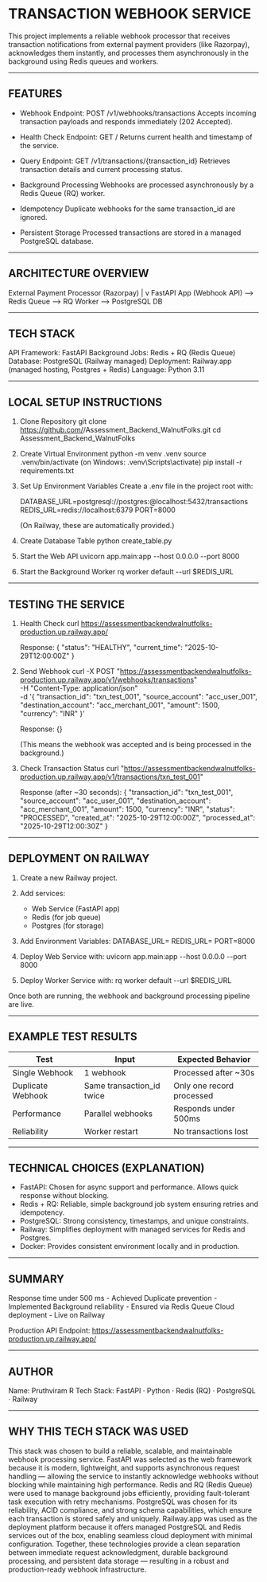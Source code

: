 TRANSACTION WEBHOOK SERVICE
===========================

This project implements a reliable webhook processor that receives transaction notifications from external payment providers (like Razorpay), acknowledges them instantly, and processes them asynchronously in the background using Redis queues and workers.


------------------------------------------------------------
FEATURES
------------------------------------------------------------
- Webhook Endpoint: POST /v1/webhooks/transactions
  Accepts incoming transaction payloads and responds immediately (202 Accepted).

- Health Check Endpoint: GET /
  Returns current health and timestamp of the service.

- Query Endpoint: GET /v1/transactions/{transaction_id}
  Retrieves transaction details and current processing status.

- Background Processing
  Webhooks are processed asynchronously by a Redis Queue (RQ) worker.

- Idempotency
  Duplicate webhooks for the same transaction_id are ignored.

- Persistent Storage
  Processed transactions are stored in a managed PostgreSQL database.


------------------------------------------------------------
ARCHITECTURE OVERVIEW
------------------------------------------------------------
External Payment Processor (Razorpay)
   |
   v
FastAPI App (Webhook API) --> Redis Queue --> RQ Worker --> PostgreSQL DB


------------------------------------------------------------
TECH STACK
------------------------------------------------------------
API Framework: FastAPI
Background Jobs: Redis + RQ (Redis Queue)
Database: PostgreSQL (Railway managed)
Deployment: Railway.app (managed hosting, Postgres + Redis)
Language: Python 3.11


------------------------------------------------------------
LOCAL SETUP INSTRUCTIONS
------------------------------------------------------------

1. Clone Repository
   git clone https://github.com/<your-username>/Assessment_Backend_WalnutFolks.git
   cd Assessment_Backend_WalnutFolks

2. Create Virtual Environment
   python -m venv .venv
   source .venv/bin/activate   (on Windows: .venv\Scripts\activate)
   pip install -r requirements.txt

3. Set Up Environment Variables
   Create a .env file in the project root with:

   DATABASE_URL=postgresql://postgres:<password>@localhost:5432/transactions
   REDIS_URL=redis://localhost:6379
   PORT=8000

   (On Railway, these are automatically provided.)

4. Create Database Table
   python create_table.py

5. Start the Web API
   uvicorn app.main:app --host 0.0.0.0 --port 8000

6. Start the Background Worker
   rq worker default --url $REDIS_URL


------------------------------------------------------------
TESTING THE SERVICE
------------------------------------------------------------

1. Health Check
   curl https://assessmentbackendwalnutfolks-production.up.railway.app/

   Response:
   {
     "status": "HEALTHY",
     "current_time": "2025-10-29T12:00:00Z"
   }

2. Send Webhook
   curl -X POST "https://assessmentbackendwalnutfolks-production.up.railway.app/v1/webhooks/transactions" \
     -H "Content-Type: application/json" \
     -d '{
           "transaction_id": "txn_test_001",
           "source_account": "acc_user_001",
           "destination_account": "acc_merchant_001",
           "amount": 1500,
           "currency": "INR"
         }'

   Response:
   {}

   (This means the webhook was accepted and is being processed in the background.)

3. Check Transaction Status
   curl "https://assessmentbackendwalnutfolks-production.up.railway.app/v1/transactions/txn_test_001"

   Response (after ~30 seconds):
   {
     "transaction_id": "txn_test_001",
     "source_account": "acc_user_001",
     "destination_account": "acc_merchant_001",
     "amount": 1500,
     "currency": "INR",
     "status": "PROCESSED",
     "created_at": "2025-10-29T12:00:00Z",
     "processed_at": "2025-10-29T12:00:30Z"
   }


------------------------------------------------------------
DEPLOYMENT ON RAILWAY
------------------------------------------------------------

1. Create a new Railway project.
2. Add services:
   - Web Service (FastAPI app)
   - Redis (for job queue)
   - Postgres (for storage)
3. Add Environment Variables:
   DATABASE_URL=<Railway internal Postgres URL>
   REDIS_URL=<Railway internal Redis URL>
   PORT=8000

4. Deploy Web Service with:
   uvicorn app.main:app --host 0.0.0.0 --port 8000

5. Deploy Worker Service with:
   rq worker default --url $REDIS_URL

Once both are running, the webhook and background processing pipeline are live.


------------------------------------------------------------
EXAMPLE TEST RESULTS
------------------------------------------------------------
Test                     | Input                     | Expected Behavior
--------------------------|---------------------------|------------------------
Single Webhook            | 1 webhook                 | Processed after ~30s
Duplicate Webhook         | Same transaction_id twice | Only one record processed
Performance               | Parallel webhooks         | Responds under 500ms
Reliability               | Worker restart            | No transactions lost


------------------------------------------------------------
TECHNICAL CHOICES (EXPLANATION)
------------------------------------------------------------
- FastAPI: Chosen for async support and performance. Allows quick response without blocking.
- Redis + RQ: Reliable, simple background job system ensuring retries and idempotency.
- PostgreSQL: Strong consistency, timestamps, and unique constraints.
- Railway: Simplifies deployment with managed services for Redis and Postgres.
- Docker: Provides consistent environment locally and in production.


------------------------------------------------------------
SUMMARY
------------------------------------------------------------
Response time under 500 ms - Achieved
Duplicate prevention - Implemented
Background reliability - Ensured via Redis Queue
Cloud deployment - Live on Railway

Production API Endpoint:
https://assessmentbackendwalnutfolks-production.up.railway.app/

------------------------------------------------------------
AUTHOR
------------------------------------------------------------
Name: Pruthviram R
Tech Stack: FastAPI · Python · Redis (RQ) · PostgreSQL · Railway

------------------------------------------------------------
WHY THIS TECH STACK WAS USED
------------------------------------------------------------
This stack was chosen to build a reliable, scalable, and maintainable webhook processing service.
FastAPI was selected as the web framework because it is modern, lightweight, and supports asynchronous request handling — allowing the service to instantly acknowledge webhooks without blocking while maintaining high performance.
Redis and RQ (Redis Queue) were used to manage background jobs efficiently, providing fault-tolerant task execution with retry mechanisms.
PostgreSQL was chosen for its reliability, ACID compliance, and strong schema capabilities, which ensure each transaction is stored safely and uniquely.
Railway.app was used as the deployment platform because it offers managed PostgreSQL and Redis services out of the box, enabling seamless cloud deployment with minimal configuration.
Together, these technologies provide a clean separation between immediate request acknowledgment, durable background processing, and persistent data storage — resulting in a robust and production-ready webhook infrastructure.